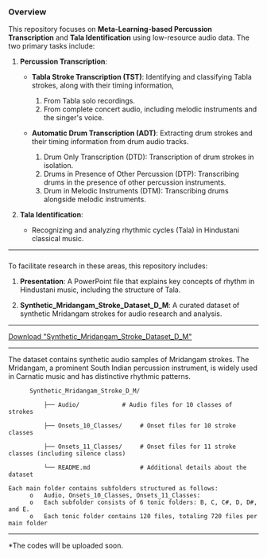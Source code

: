### Overview

This repository focuses on **Meta-Learning-based Percussion Transcription** and **Tala Identification** using low-resource audio data. The two primary tasks include:

1. **Percussion Transcription**:

   - **Tabla Stroke Transcription (TST)**: Identifying and classifying Tabla strokes, along with their timing information,
      1. From Tabla solo recordings.
      2. From complete concert audio, including melodic instruments and the singer's voice.

   - **Automatic Drum Transcription (ADT)**: Extracting drum strokes and their timing information from drum audio tracks.
      1.  Drum Only Transcription (DTD): Transcription of drum strokes in isolation.
      2.  Drums in Presence of Other Percussion (DTP): Transcribing drums in the presence of other percussion instruments.
      3.  Drum in Melodic Instruments (DTM): Transcribing drums alongside melodic instruments.

2. **Tala Identification**:

   - Recognizing and analyzing rhythmic cycles (Tala) in Hindustani classical music.

___

### 


To facilitate research in these areas, this repository includes:

  1.  **Presentation**: A PowerPoint file that explains key concepts of rhythm in Hindustani music, including the structure of Tala.

  2.  **Synthetic_Mridangam_Stroke_Dataset_D_M**: A curated dataset of synthetic Mridangam strokes for audio research and analysis.
      

___

[Download "Synthetic_Mridangam_Stroke_Dataset_D_M"](https://iitk-my.sharepoint.com/:u:/g/personal/rkodag_iitk_ac_in/EU-7eKZxPpNOpDAEVUSaT0kBr4QXkMn6wP-MIDhuRMwbkQ?e=GuP44p)
___
The dataset contains synthetic audio samples of Mridangam strokes.  The Mridangam, a prominent South Indian percussion instrument, is widely used in Carnatic music and has distinctive rhythmic patterns.

          Synthetic_Mridangam_Stroke_D_M/
      
              ├── Audio/            # Audio files for 10 classes of strokes
              
              ├── Onsets_10_Classes/     # Onset files for 10 stroke classes
              
              ├── Onsets_11_Classes/     # Onset files for 11 stroke classes (including silence class)
              
              └── README.md              # Additional details about the dataset

    Each main folder contains subfolders structured as follows:
          o	  Audio, Onsets_10_Classes, Onsets_11_Classes:
          o	  Each subfolder consists of 6 tonic folders: B, C, C#, D, D#, and E.
          o	  Each tonic folder contains 120 files, totaling 720 files per main folder

___

*The codes will be uploaded soon. 

     

